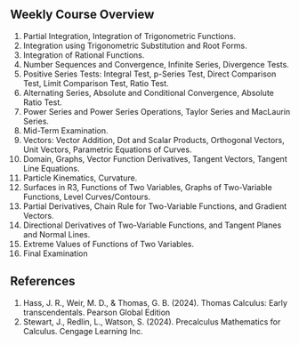 ## Weekly Course Overview
1. Partial Integration, Integration of Trigonometric Functions.
2. Integration using Trigonometric Substitution and Root Forms.
3. Integration of Rational Functions.
4. Number Sequences and Convergence, Infinite Series, Divergence Tests.
5. Positive Series Tests: Integral Test, p-Series Test, Direct Comparison Test, Limit Comparison Test, Ratio Test.
6. Alternating Series, Absolute and Conditional Convergence, Absolute Ratio Test.
7. Power Series and Power Series Operations, Taylor Series and MacLaurin Series.
8. Mid-Term Examination.
9. Vectors: Vector Addition, Dot and Scalar Products, Orthogonal Vectors, Unit Vectors, Parametric Equations of Curves.
10. Domain, Graphs, Vector Function Derivatives, Tangent Vectors, Tangent Line Equations.
11. Particle Kinematics, Curvature.
12. Surfaces in R3, Functions of Two Variables, Graphs of Two-Variable Functions, Level Curves/Contours.
13. Partial Derivatives, Chain Rule for Two-Variable Functions, and Gradient Vectors.
14. Directional Derivatives of Two-Variable Functions, and Tangent Planes and Normal Lines.
15. Extreme Values of Functions of Two Variables.
16. Final Examination

## References
1. Hass, J. R., Weir, M. D., & Thomas, G. B. (2024). Thomas Calculus: Early transcendentals. Pearson Global Edition
2. Stewart, J., Redlin, L., Watson, S. (2024). Precalculus Mathematics for Calculus. Cengage Learning Inc.